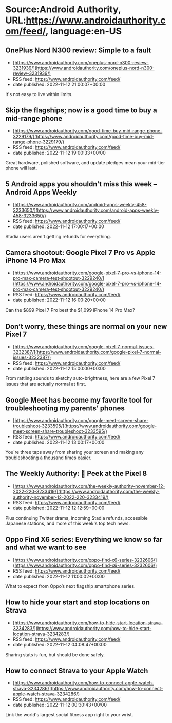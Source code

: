 # Source:Android Authority, URL:https://www.androidauthority.com/feed/, language:en-US

## OnePlus Nord N300 review: Simple to a fault
 - [https://www.androidauthority.com/oneplus-nord-n300-review-3231939/](https://www.androidauthority.com/oneplus-nord-n300-review-3231939/)
 - RSS feed: https://www.androidauthority.com/feed/
 - date published: 2022-11-12 21:00:07+00:00

It's not easy to live within limits.

## Skip the flagships; now is a good time to buy a mid-range phone
 - [https://www.androidauthority.com/good-time-buy-mid-range-phone-3229179/](https://www.androidauthority.com/good-time-buy-mid-range-phone-3229179/)
 - RSS feed: https://www.androidauthority.com/feed/
 - date published: 2022-11-12 19:00:33+00:00

Great hardware, polished software, and update pledges mean your mid-tier phone will last.

## 5 Android apps you shouldn’t miss this week – Android Apps Weekly
 - [https://www.androidauthority.com/android-apps-weekly-458-3233650/](https://www.androidauthority.com/android-apps-weekly-458-3233650/)
 - RSS feed: https://www.androidauthority.com/feed/
 - date published: 2022-11-12 17:00:17+00:00

Stadia users aren't getting refunds for everything.

## Camera shootout: Google Pixel 7 Pro vs Apple iPhone 14 Pro Max
 - [https://www.androidauthority.com/google-pixel-7-pro-vs-iphone-14-pro-max-camera-test-shootout-3229240/](https://www.androidauthority.com/google-pixel-7-pro-vs-iphone-14-pro-max-camera-test-shootout-3229240/)
 - RSS feed: https://www.androidauthority.com/feed/
 - date published: 2022-11-12 16:00:20+00:00

Can the $899 Pixel 7 Pro best the $1,099 iPhone 14 Pro Max?

## Don’t worry, these things are normal on your new Pixel 7
 - [https://www.androidauthority.com/google-pixel-7-normal-issues-3232387/](https://www.androidauthority.com/google-pixel-7-normal-issues-3232387/)
 - RSS feed: https://www.androidauthority.com/feed/
 - date published: 2022-11-12 15:00:00+00:00

From rattling sounds to sketchy auto-brightness, here are a few Pixel 7 issues that are actually normal at first.

## Google Meet has become my favorite tool for troubleshooting my parents’ phones
 - [https://www.androidauthority.com/google-meet-screen-share-troubleshoot-3233595/](https://www.androidauthority.com/google-meet-screen-share-troubleshoot-3233595/)
 - RSS feed: https://www.androidauthority.com/feed/
 - date published: 2022-11-12 13:00:17+00:00

You're three taps away from sharing your screen and making any troubleshooting a thousand times easier.

## The Weekly Authority: 📱 Peek at the Pixel 8
 - [https://www.androidauthority.com/the-weekly-authority-november-12-2022-220-3233419/](https://www.androidauthority.com/the-weekly-authority-november-12-2022-220-3233419/)
 - RSS feed: https://www.androidauthority.com/feed/
 - date published: 2022-11-12 12:12:59+00:00

Plus continuing Twitter drama, incoming Stadia refunds, accessible Japanese stations, and more of this week's top tech news.

## Oppo Find X6 series: Everything we know so far and what we want to see
 - [https://www.androidauthority.com/oppo-find-x6-series-3232606/](https://www.androidauthority.com/oppo-find-x6-series-3232606/)
 - RSS feed: https://www.androidauthority.com/feed/
 - date published: 2022-11-12 11:00:02+00:00

What to expect from Oppo’s next flagship smartphone series.

## How to hide your start and stop locations on Strava
 - [https://www.androidauthority.com/how-to-hide-start-location-strava-3234283/](https://www.androidauthority.com/how-to-hide-start-location-strava-3234283/)
 - RSS feed: https://www.androidauthority.com/feed/
 - date published: 2022-11-12 04:08:47+00:00

Sharing stats is fun, but should be done safely.

## How to connect Strava to your Apple Watch
 - [https://www.androidauthority.com/how-to-connect-apple-watch-strava-3234286/](https://www.androidauthority.com/how-to-connect-apple-watch-strava-3234286/)
 - RSS feed: https://www.androidauthority.com/feed/
 - date published: 2022-11-12 00:30:43+00:00

Link the world's largest social fitness app right to your wrist.

